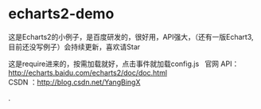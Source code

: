 # echarts2-demo<br />
这是Echarts2的小例子，是百度研发的，很好用，API强大，（还有一版Echart3,目前还没写例子）会持续更新，喜欢请Star<br />

这是require进来的，按需加载就好，点击事件就加载config.js
 
官网 API：http://echarts.baidu.com/echarts2/doc/doc.html<br />
CSDN ：http://blog.csdn.net/YangBingX<br />


.